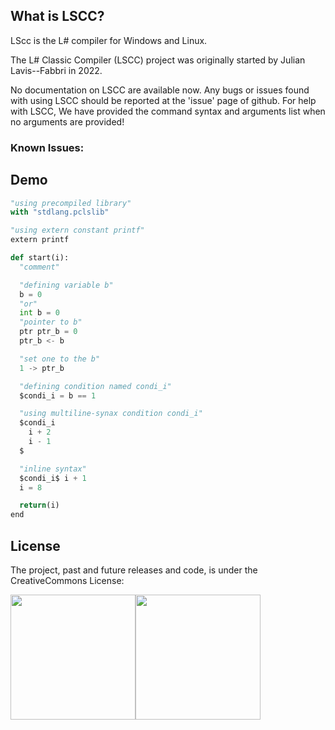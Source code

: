 ## What is LSCC?
LScc is the L# compiler for Windows and Linux.

The L# Classic Compiler (LSCC) project was originally started by Julian Lavis--Fabbri in 2022.

No documentation on LSCC are available now. Any bugs or issues found with using LSCC should be reported at the 'issue' page of github. For help with LSCC, We have provided the command syntax and arguments list when no arguments are provided!

### Known Issues:

## Demo

```py
"using precompiled library"
with "stdlang.pclslib"

"using extern constant printf"
extern printf

def start(i):
  "comment"

  "defining variable b"
  b = 0
  "or"
  int b = 0
  "pointer to b"
  ptr ptr_b = 0
  ptr_b <- b

  "set one to the b"
  1 -> ptr_b

  "defining condition named condi_i"
  $condi_i = b == 1

  "using multiline-synax condition condi_i"
  $condi_i
    i + 2
    i - 1
  $

  "inline syntax"
  $condi_i$ i + 1
  i = 8

  return(i)
end
```

## License

The project, past and future releases and code, is under the CreativeCommons License:

<div style="display:flex;flex-direction:row;">
  <img src="https://mirrors.creativecommons.org/presskit/buttons/88x31/png/by-nc-sa.png" width="200px" style="float:right;"/>
  <img src="https://mirrors.creativecommons.org/presskit/buttons/88x31/png/by-nc-sa.eu.png" width="200px" style="float:left;"/>
</div>
